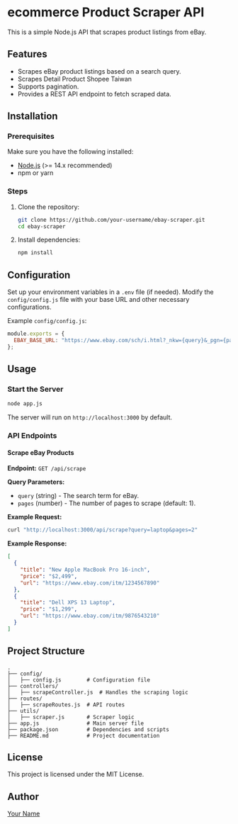 # ecommerce Product Scraper API

This is a simple Node.js API that scrapes product listings from eBay.

## Features

- Scrapes eBay product listings based on a search query.
- Scrapes Detail Product Shopee Taiwan
- Supports pagination.
- Provides a REST API endpoint to fetch scraped data.

## Installation

### Prerequisites

Make sure you have the following installed:

- [Node.js](https://nodejs.org/) (>= 14.x recommended)
- npm or yarn

### Steps

1. Clone the repository:
   ```sh
   git clone https://github.com/your-username/ebay-scraper.git
   cd ebay-scraper
   ```
2. Install dependencies:
   ```sh
   npm install
   ```

## Configuration

Set up your environment variables in a `.env` file (if needed). Modify the `config/config.js` file with your base URL and other necessary configurations.

Example `config/config.js`:

```js
module.exports = {
  EBAY_BASE_URL: "https://www.ebay.com/sch/i.html?_nkw={query}&_pgn={page}",
};
```

## Usage

### Start the Server

```sh
node app.js
```

The server will run on `http://localhost:3000` by default.

### API Endpoints

#### Scrape eBay Products

**Endpoint:** `GET /api/scrape`

**Query Parameters:**

- `query` (string) - The search term for eBay.
- `pages` (number) - The number of pages to scrape (default: 1).

**Example Request:**

```sh
curl "http://localhost:3000/api/scrape?query=laptop&pages=2"
```

**Example Response:**

```json
[
  {
    "title": "New Apple MacBook Pro 16-inch",
    "price": "$2,499",
    "url": "https://www.ebay.com/itm/1234567890"
  },
  {
    "title": "Dell XPS 13 Laptop",
    "price": "$1,299",
    "url": "https://www.ebay.com/itm/9876543210"
  }
]
```

## Project Structure

```
.
├── config/
│   ├── config.js        # Configuration file
├── controllers/
│   ├── scrapeController.js  # Handles the scraping logic
├── routes/
│   ├── scrapeRoutes.js  # API routes
├── utils/
│   ├── scraper.js       # Scraper logic
├── app.js               # Main server file
├── package.json         # Dependencies and scripts
├── README.md            # Project documentation
```

## License

This project is licensed under the MIT License.

## Author

[Your Name](https://github.com/your-username)
